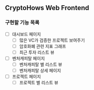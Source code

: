 ## CryptoHows Web Frontend

### 구현할 기능 목록
- [ ] 대시보드 페이지
    - [ ] 많은 VC가 검증한 프로젝트 보여주기
    - [ ] 암호화폐 관련 지표 그래프
    - [ ] 최근 투자 리스트 뷰
- [ ] 벤처캐피탈 페이지
    - [ ] 벤처캐피탈 별 리스트 뷰
    - [ ] 벤처캐피탈 상세 페이지
- [ ] 프로젝트 페이지
    - [ ] 프로젝트 별 리스트 뷰
